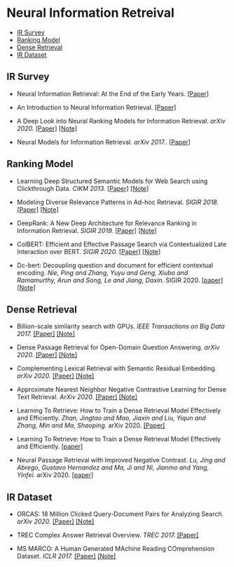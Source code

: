 # Neural Information Retreival


- [IR Survey](#ir-survey)
- [Ranking Model](#ranking-model)
- [Dense Retrieval](#dense-retrieval)
- [IR Dataset](#ir-dataset)



## IR Survey

- Neural Information Retrieval: At the End of the Early Years. [[Paper]](https://www.ischool.utexas.edu/~ml/papers/zhang-irj18.pdf)


- An Introduction to Neural Information Retrieval. [[Paper]](https://www.microsoft.com/en-us/research/uploads/prod/2017/06/fntir2018-neuralir-mitra.pdf)


- A Deep Look into Neural Ranking Models for Information Retrieval. *arXiv 2020.* [[Paper]](https://arxiv.org/pdf/1903.06902.pdf) [[Note]](./PaperNote/2020_0911_0917.md)


- Neural Models for Information Retrieval. *arXiv 2017.*. [[Paper]](https://arxiv.org/pdf/1705.01509.pdf)


## Ranking Model

- Learning Deep Structured Semantic Models for Web Search using Clickthrough Data. *CIKM 2013.* [[Paper]](https://www.microsoft.com/en-us/research/wp-content/uploads/2016/02/cikm2013_DSSM_fullversion.pdf) [[Note]](./PaperNote/2020_0918_0924.md)

- Modeling Diverse Relevance Patterns in Ad-hoc Retrieval. *SIGIR 2018.* [[Paper]](https://arxiv.org/pdf/1805.05737.pdf) [[Note]](./PaperNote/2020_0918_0924.md)


- DeepRank: A New Deep Architecture for Relevance Ranking in Information Retrieval. *SIGIR 2019.* [[Paper]](https://arxiv.org/pdf/1710.05649.pdf) [[Note]](./PaperNote/2020_0918_0924.md)


- ColBERT: Efficient and Effective Passage Search via Contextualized Late Interaction over BERT. *SIGIR 2020.* [[Paper]](https://arxiv.org/pdf/2004.12832.pdf) [[Note]](./PaperNote/2020_1008_1015.md)

- Dc-bert: Decoupling question and document for efficient contextual encoding. *Nie, Ping and Zhang, Yuyu and Geng, Xiubo and Ramamurthy, Arun and Song, Le and Jiang, Daxin.* SIGIR 2020. [[paper]](https://arxiv.org/pdf/2002.12591.pdf) [[Note]](./PaperNote/2020_0911_0917.md)



## Dense Retrieval

- Billion-scale similarity search with GPUs. *IEEE Transactions on Big Data 2017.* [[Paper]](https://arxiv.org/pdf/1702.08734.pdf) [[Note]](./PaperNote/2020_0831_0906.md)


- Dense Passage Retrieval for Open-Domain Question Answering. *arXiv 2020.* [[Paper]](https://arxiv.org/pdf/2004.04906.pdf) [[Note]](./PaperNote/2020_0831_0906.md)


- Complementing Lexical Retrieval with Semantic Residual Embedding. *arXiv 2020.* [[Paper]](https://arxiv.org/pdf/2004.13969.pdf) [[Note]](./PaperNote/2020_0831_0906.md)


- Approximate Nearest Neighbor Negative Contrastive Learning for Dense Text Retrieval. *ArXiv 2020.* [[Paper]](https://arxiv.org/pdf/2007.00808.pdf) [[Note]](./PaperNote/2020_1008_1015.md)


- Learning To Retrieve: How to Train a Dense Retrieval Model Effectively and Efficiently. *Zhan, Jingtao and Mao, Jiaxin and Liu, Yiqun and Zhang, Min and Ma, Shaoping.* arXiv 2020. [[Paper]](https://arxiv.org/pdf/2010.10469.pdf)


- Learning To Retrieve: How to Train a Dense Retrieval Model Effectively and Efficiently. [[paper]](https://arxiv.org/pdf/2010.10469.pdf)


- Neural Passage Retrieval with Improved Negative Contrast. *Lu, Jing and Abrego, Gustavo Hernandez and Ma, Ji and Ni, Jianmo and Yang, Yinfei.* arXiv 2020. [[paper]](https://arxiv.org/pdf/2010.12523.pdf)


## IR Dataset

- ORCAS: 18 Million Clicked Query-Document Pairs for Analyzing Search. *arXiv 2020.*  [[Paper]](https://arxiv.org/pdf/2006.05324.pdf) [[Note]](./PaperNote/2020_0831_0906.md)


- TREC Complex Answer Retrieval Overview. *TREC 2017.* [[Paper]](https://trec.nist.gov/pubs/trec26/papers/Overview-CAR.pdf)


- MS MARCO: A Human Generated MAchine Reading COmprehension Dataset. *ICLR 2017.* [[Paper]](https://openreview.net/pdf?id=Hk1iOLcle) [[Note]](./PaperNote/2020_1008_1015.md)
